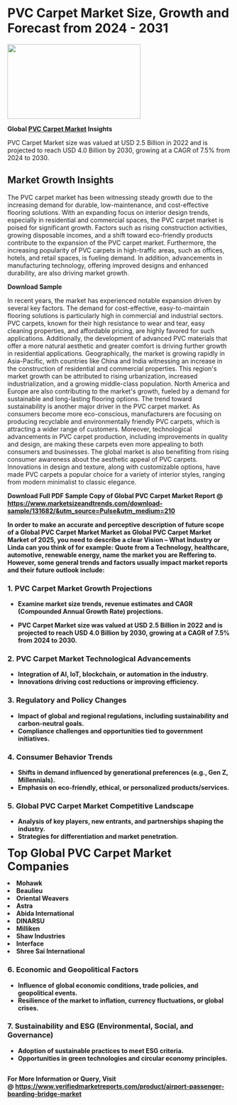 <H1>PVC Carpet Market Size, Growth and Forecast from 2024 - 2031</H1><img class="aligncenter size-medium wp-image-584254" src="https://thirdeyenews.in/wp-content/uploads/2024/09/Global-Market-Research-300x168.jpeg" alt="" width="300" height="168" /><p><strong>Global&nbsp;<a href="https://www.marketsizeandtrends.com/download-sample/131682/&amp;utm_source=Pulse&amp;utm_medium=210">PVC Carpet Market</a> Insights</strong></p><p>PVC Carpet Market size was valued at USD 2.5 Billion in 2022 and is projected to reach USD 4.0 Billion by 2030, growing at a CAGR of 7.5% from 2024 to 2030.</p><p><h2>Market Growth Insights</h2> <p>The PVC carpet market has been witnessing steady growth due to the increasing demand for durable, low-maintenance, and cost-effective flooring solutions. With an expanding focus on interior design trends, especially in residential and commercial spaces, the PVC carpet market is poised for significant growth. Factors such as rising construction activities, growing disposable incomes, and a shift toward eco-friendly products contribute to the expansion of the PVC carpet market. Furthermore, the increasing popularity of PVC carpets in high-traffic areas, such as offices, hotels, and retail spaces, is fueling demand. In addition, advancements in manufacturing technology, offering improved designs and enhanced durability, are also driving market growth.</p> <p><strong>Download Sample</strong></p> <p>In recent years, the market has experienced notable expansion driven by several key factors. The demand for cost-effective, easy-to-maintain flooring solutions is particularly high in commercial and industrial sectors. PVC carpets, known for their high resistance to wear and tear, easy cleaning properties, and affordable pricing, are highly favored for such applications. Additionally, the development of advanced PVC materials that offer a more natural aesthetic and greater comfort is driving further growth in residential applications. Geographically, the market is growing rapidly in Asia-Pacific, with countries like China and India witnessing an increase in the construction of residential and commercial properties. This region's market growth can be attributed to rising urbanization, increased industrialization, and a growing middle-class population. North America and Europe are also contributing to the market's growth, fueled by a demand for sustainable and long-lasting flooring options. The trend toward sustainability is another major driver in the PVC carpet market. As consumers become more eco-conscious, manufacturers are focusing on producing recyclable and environmentally friendly PVC carpets, which is attracting a wider range of customers. Moreover, technological advancements in PVC carpet production, including improvements in quality and design, are making these carpets even more appealing to both consumers and businesses. The global market is also benefiting from rising consumer awareness about the aesthetic appeal of PVC carpets. Innovations in design and texture, along with customizable options, have made PVC carpets a popular choice for a variety of interior styles, ranging from modern minimalist to classic elegance.</p> <p><strong></p><p><span class=""><strong>Download Full PDF Sample Copy of Global PVC Carpet Market Report</strong> @ <a href="https://www.marketsizeandtrends.com/download-sample/131682/&amp;utm_source=Pulse&amp;utm_medium=210" target="_blank">https://www.marketsizeandtrends.com/download-sample/131682/&amp;utm_source=Pulse&amp;utm_medium=210</a></span></p><p>In order to make an accurate and perceptive description of future scope of a Global&nbsp;PVC Carpet Market Market as Global&nbsp;PVC Carpet Market Market of 2025, you need to describe a clear Vision &ndash; What Industry or Linda can you think of for example: Quote from a Technology, healthcare, automotive, renewable energy, name the market you are Reffering to. However, some general trends and factors usually impact market reports and their future outlook include:</p><h3>1.&nbsp;<strong>PVC Carpet Market Growth Projections</strong></h3><ul><li>Examine market size trends, revenue estimates and CAGR (Compounded Annual Growth Rate) projections.</li><li><p>PVC Carpet Market size was valued at USD 2.5 Billion in 2022 and is projected to reach USD 4.0 Billion by 2030, growing at a CAGR of 7.5% from 2024 to 2030.</p></li></ul><h3>2.&nbsp;<strong>PVC Carpet Market Technological Advancements</strong></h3><ul><li>Integration of AI, IoT, blockchain, or automation in the industry.</li><li>Innovations driving cost reductions or improving efficiency.</li></ul><h3>3.&nbsp;<strong>Regulatory and Policy Changes</strong></h3><ul><li>Impact of global and regional regulations, including sustainability and carbon-neutral goals.</li><li>Compliance challenges and opportunities tied to government initiatives.</li></ul><h3>4.&nbsp;<strong>Consumer Behavior Trends</strong></h3><ul><li>Shifts in demand influenced by generational preferences (e.g., Gen Z, Millennials).</li><li>Emphasis on eco-friendly, ethical, or personalized products/services.</li></ul><h3>5.&nbsp;<strong>Global PVC Carpet Market Competitive Landscape</strong></h3><ul><li>Analysis of key players, new entrants, and partnerships shaping the industry.</li><li>Strategies for differentiation and market penetration.</li></ul><p data-pm-slice="1 1 []"><span style="color: inherit; font-family: inherit; font-size: 25px;">Top Global PVC Carpet Market Companies</span></p><div class="" data-test-id=""><p><li>Mohawk</li><li> Beaulieu</li><li> Oriental Weavers</li><li> Astra</li><li> Abida International</li><li> DINARSU</li><li> Milliken</li><li> Shaw Industries</li><li> Interface</li><li> Shree Sai International</li></p></div><h3>6.&nbsp;<strong>Economic and Geopolitical Factors</strong></h3><ul><li>Influence of global economic conditions, trade policies, and geopolitical events.</li><li>Resilience of the market to inflation, currency fluctuations, or global crises.</li></ul><h3>7.&nbsp;<strong>Sustainability and ESG (Environmental, Social, and Governance)</strong></h3><ul><li>Adoption of sustainable practices to meet ESG criteria.</li><li>Opportunities in green technologies and circular economy principles.</li></ul><h2><strong style="font-size: 14px;">For More Information or Query, Visit @&nbsp;</strong><a style="background-color: #ffffff; font-size: 14px;" href="https://www.marketsizeandtrends.com/report/pvc-carpet-market/" target="_blank">https://www.verifiedmarketreports.com/product/airport-passenger-boarding-bridge-market</a></h2>
